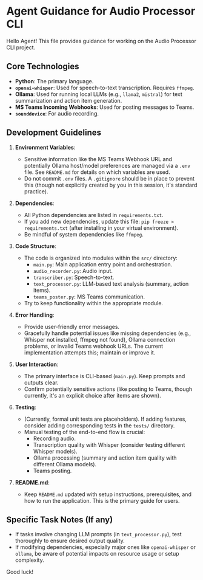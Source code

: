 # Agent Guidance for Audio Processor CLI

Hello Agent! This file provides guidance for working on the Audio Processor CLI project.

## Core Technologies

-   **Python**: The primary language.
-   **`openai-whisper`**: Used for speech-to-text transcription. Requires `ffmpeg`.
-   **Ollama**: Used for running local LLMs (e.g., `llama2`, `mistral`) for text summarization and action item generation.
-   **MS Teams Incoming Webhooks**: Used for posting messages to Teams.
-   **`sounddevice`**: For audio recording.

## Development Guidelines

1.  **Environment Variables**:
    -   Sensitive information like the MS Teams Webhook URL and potentially Ollama host/model preferences are managed via a `.env` file. See `README.md` for details on which variables are used.
    -   Do not commit `.env` files. A `.gitignore` should be in place to prevent this (though not explicitly created by you in this session, it's standard practice).

2.  **Dependencies**:
    -   All Python dependencies are listed in `requirements.txt`.
    -   If you add new dependencies, update this file: `pip freeze > requirements.txt` (after installing in your virtual environment).
    -   Be mindful of system dependencies like `ffmpeg`.

3.  **Code Structure**:
    -   The code is organized into modules within the `src/` directory:
        -   `main.py`: Main application entry point and orchestration.
        -   `audio_recorder.py`: Audio input.
        -   `transcriber.py`: Speech-to-text.
        -   `text_processor.py`: LLM-based text analysis (summary, action items).
        -   `teams_poster.py`: MS Teams communication.
    -   Try to keep functionality within the appropriate module.

4.  **Error Handling**:
    -   Provide user-friendly error messages.
    -   Gracefully handle potential issues like missing dependencies (e.g., Whisper not installed, ffmpeg not found), Ollama connection problems, or invalid Teams webhook URLs. The current implementation attempts this; maintain or improve it.

5.  **User Interaction**:
    -   The primary interface is CLI-based (`main.py`). Keep prompts and outputs clear.
    -   Confirm potentially sensitive actions (like posting to Teams, though currently, it's an explicit choice after items are shown).

6.  **Testing**:
    -   (Currently, formal unit tests are placeholders). If adding features, consider adding corresponding tests in the `tests/` directory.
    -   Manual testing of the end-to-end flow is crucial:
        -   Recording audio.
        -   Transcription quality with Whisper (consider testing different Whisper models).
        -   Ollama processing (summary and action item quality with different Ollama models).
        -   Teams posting.

7.  **README.md**:
    -   Keep `README.md` updated with setup instructions, prerequisites, and how to run the application. This is the primary guide for users.

## Specific Task Notes (If any)

-   If tasks involve changing LLM prompts (in `text_processor.py`), test thoroughly to ensure desired output quality.
-   If modifying dependencies, especially major ones like `openai-whisper` or `ollama`, be aware of potential impacts on resource usage or setup complexity.

Good luck!
```
